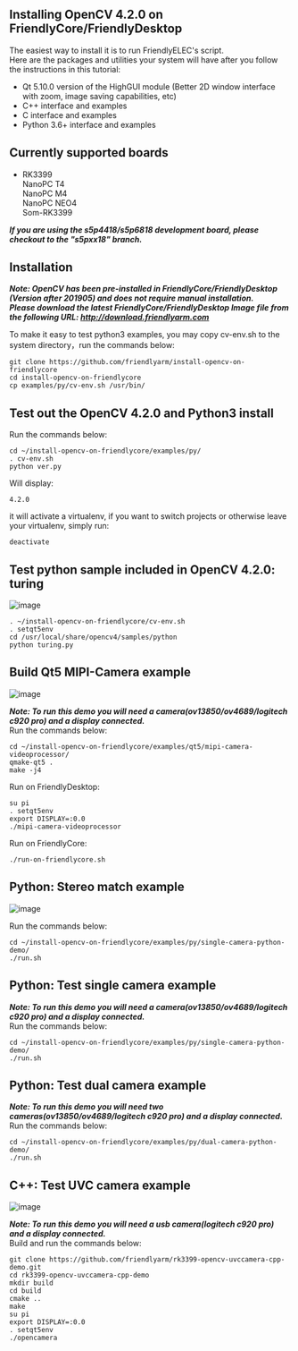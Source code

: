 ## Installing OpenCV 4.2.0 on FriendlyCore/FriendlyDesktop
The easiest way to install it is to run FriendlyELEC's script.  
Here are the packages and utilities your system will have after you follow the instructions in this tutorial:
* Qt 5.10.0 version of the HighGUI module (Better 2D window interface with zoom, image saving capabilities, etc)
* C++ interface and examples
* C interface and examples
* Python 3.6+ interface and examples

## Currently supported boards 
* RK3399  
NanoPC T4  
NanoPC M4  
NanoPC NEO4  
Som-RK3399  
  
***If you are using the s5p4418/s5p6818 development board, please checkout to the "s5pxx18" branch.***
  
## Installation 
***Note: OpenCV has been pre-installed in FriendlyCore/FriendlyDesktop (Version after 201905) and does not require manual installation.  
Please download the latest FriendlyCore/FriendlyDesktop Image file from the following URL: http://download.friendlyarm.com***  
  
To make it easy to test python3 examples, you may copy cv-env.sh to the system directory，run the commands below:
```
git clone https://github.com/friendlyarm/install-opencv-on-friendlycore
cd install-opencv-on-friendlycore
cp examples/py/cv-env.sh /usr/bin/
```

## Test out the OpenCV 4.2.0 and Python3 install
Run the commands below:
```
cd ~/install-opencv-on-friendlycore/examples/py/
. cv-env.sh
python ver.py
```
Will display:
```
4.2.0
```
it will activate a virtualenv, if you want to switch projects or otherwise leave your virtualenv, simply run:
```
deactivate 
```

## Test python sample included in OpenCV 4.2.0: turing

![image](https://github.com/friendlyarm/install-opencv-on-friendlycore/raw/master/examples/images/python-turing.png)

```
. ~/install-opencv-on-friendlycore/cv-env.sh
. setqt5env
cd /usr/local/share/opencv4/samples/python
python turing.py
```

## Build Qt5 MIPI-Camera example

![image](https://github.com/friendlyarm/install-opencv-on-friendlycore/raw/rk3399/examples/images/qt5-camera.png)

***Note: To run this demo you will need a camera(ov13850/ov4689/logitech c920 pro) and a display connected.***  
Run the commands below:
```
cd ~/install-opencv-on-friendlycore/examples/qt5/mipi-camera-videoprocessor/
qmake-qt5 .
make -j4
```
Run on FriendlyDesktop:
```
su pi
. setqt5env
export DISPLAY=:0.0
./mipi-camera-videoprocessor
```
Run on FriendlyCore:
```
./run-on-friendlycore.sh
```
## Python: Stereo match example

![image](https://github.com/friendlyarm/install-opencv-on-friendlycore/raw/rk3399/examples/images/python-stereo-match.png)

Run the commands below:
```
cd ~/install-opencv-on-friendlycore/examples/py/single-camera-python-demo/
./run.sh
```

## Python: Test single camera example
***Note: To run this demo you will need a camera(ov13850/ov4689/logitech c920 pro) and a display connected.***  
Run the commands below:
```
cd ~/install-opencv-on-friendlycore/examples/py/single-camera-python-demo/
./run.sh
```

## Python: Test dual camera example
***Note: To run this demo you will need two cameras(ov13850/ov4689/logitech c920 pro) and a display connected.***  
Run the commands below:
```
cd ~/install-opencv-on-friendlycore/examples/py/dual-camera-python-demo/
./run.sh
```

## C++: Test UVC camera example

![image](https://github.com/friendlyarm/install-opencv-on-friendlycore/raw/rk3399/examples/images/cpp-opencamera.png)

***Note: To run this demo you will need a usb camera(logitech c920 pro) and a display connected.***  
Build and run the commands below:
```
git clone https://github.com/friendlyarm/rk3399-opencv-uvccamera-cpp-demo.git
cd rk3399-opencv-uvccamera-cpp-demo
mkdir build
cd build
cmake ..
make
su pi
export DISPLAY=:0.0
. setqt5env
./opencamera
```
